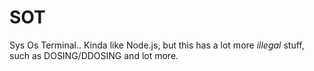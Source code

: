 # SOT
Sys Os Terminal.. Kinda like Node.js, but this has a lot more *illegal* stuff, such as DOSING/DDOSING and lot more.
